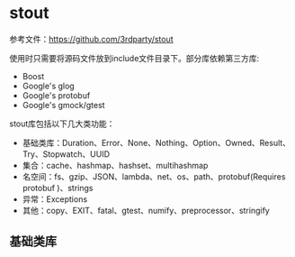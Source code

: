 # stout

参考文件：https://github.com/3rdparty/stout

使用时只需要将源码文件放到include文件目录下。部分库依赖第三方库:
- Boost
- Google's glog
- Google's protobuf
- Google's gmock/gtest

stout库包括以下几大类功能：
- 基础类库：Duration、Error、None、Nothing、Option、Owned、Result、Try、Stopwatch、UUID
- 集合：cache、hashmap、hashset、multihashmap
- 名空间：fs、gzip、JSON、lambda、net、os、path、protobuf(Requires protobuf
)、strings
- 异常：Exceptions
- 其他：copy、EXIT、fatal、gtest、numify、preprocessor、stringify

## 基础类库
